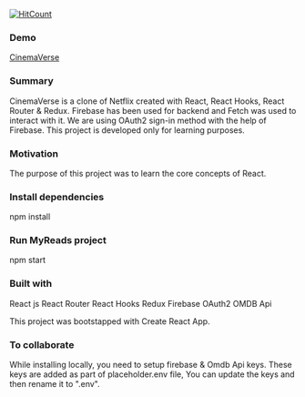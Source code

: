 [![HitCount](https://hits.dwyl.com/JayeshMulwani93/CinemaVerse.svg?style=flat-square)](http://hits.dwyl.com/JayeshMulwani93/CinemaVerse)

### Demo

[CinemaVerse](https://jayeshmulwani93.github.io/CinemaVerse)

### Summary 
CinemaVerse is a clone of Netflix created with React, React Hooks, React Router & Redux. Firebase has been used for backend and Fetch was used to interact with it. We are using OAuth2 sign-in method with the help of Firebase. This project is developed only for learning purposes.

### Motivation
The purpose of this project was to learn the core concepts of React.

### Install dependencies
npm install

### Run MyReads project
npm start

### Built with
React js
React Router
React Hooks
Redux
Firebase
OAuth2
OMDB Api

This project was bootstapped with Create React App.

### To collaborate
While installing locally, you need to setup firebase & Omdb Api keys.
These keys are added as part of placeholder.env file, You can update the keys and then rename it to ".env".
